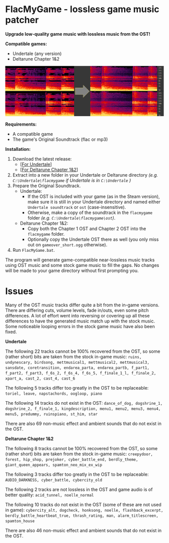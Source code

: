 # FlacMyGame - lossless game music patcher

**Upgrade low-quality game music with lossless music from the OST!**

**Compatible games:**
* Undertale (any version)
* Deltarune Chapter 1&2

![Comparison](/spectr.png)

**Requirements:**
* A compatible game
* The game's Original Soundtrack (flac or mp3)

**Installation:**
1. Download the latest release:
	* [[For Undertale](https://github.com/sobitcorp/FlacMyGame/releases/download/v1.1.0/FlacMyGame-v1.1.0-Undertale.zip)]
	* [[For Deltarune Chapter 1&2](https://github.com/sobitcorp/FlacMyGame/releases/download/v1.1.0/FlacMyGame-v1.1.0-DeltaruneCh1+2.zip)]
2. Extract into a new folder in your Undertale or Deltarune directory *(e.g. `C:\Undertale\flacmygame` if Undertale is in `C:\Undertale` )*
3. Prepare the Original Soundtrack.
   * Undertale:
      * If the OST is included with your game (as in the Steam version), make sure it is still in your Undertale directory and named either `Undertale soundtrack` or `ost` (case-insensitive).
      * Otherwise, make a copy of the soundtrack in the `flacmygame` folder *(e.g. `C:\Undertale\flacmygame\ost`)*.
   * Deltarune Chapter 1&2:
      * Copy both the Chapter 1 OST and Chapter 2 OST into the `flacmygame` folder.
      * Optionally copy the Undertale OST there as well (you only miss out on `gameover_short.ogg` otherwise). 
4. Run `FlacMyGame.bat`.

The program will generate game-compatible near-lossless music tracks using OST music and some stock game music to fill the gaps.
No changes will be made to your game directory without first prompting you.

# Issues

Many of the OST music tracks differ quite a bit from the in-game versions. 
There are differing cuts, volume levels, fade in/outs, even some pitch differences.
A lot of effort went into reversing or covering up all these differences to have the generated music match up with the stock music.
Some noticeable looping errors in the stock game music have also been fixed.

**Undertale**

The following 22 tracks cannot be 100% recovered from the OST, so some (rather short) bits are taken from the stock in-game music:
`ruins, undynescary, birdsong, mettmusical1, mettmusical2, mettmusical3, sansdate, coretransition, endarea_parta, endarea_partb, f_part1, f_part2, f_part3, f_6s_2, f_6s_4, f_6s_5, f_finale_1_l, f_finale_2, xpart_a, cast_2, cast_4, cast_6`

The following 5 tracks differ too greatly in the OST to be replaceable:
`toriel, leave, napstachords, oogloop, piano`

The following 14 tracks do not exist in the OST:
`dance_of_dog, dogshrine_1, dogshrine_2, f_finale_1, kingdescription, menu1, menu2, menu3, menu4, menu5, predummy, ruinspiano, st_him, star`

There are also 69 non-music effect and ambient sounds that do not exist in the OST.

**Deltarune Chapter 1&2**

The following 8 tracks cannot be 100% recovered from the OST, so some (rather short) bits are taken from the stock in-game music:
`creepydoor, forest, hip_shop, prejoker, cyber_battle_end, berdly_theme, giant_queen_appears, spamton_neo_mix_ex_wip`

The following 3 tracks differ too greatly in the OST to be replaceable:
`AUDIO_DARKNESS, cyber_battle, cybercity_old`

The following 2 tracks are not lossless in the OST and game audio is of better quality:
`acid_tunnel, noelle_normal`

The following 10 tracks do not exist in the OST (some of these are not used in game):
`cybercity_alt, dogcheck, honksong, noelle, flashback_excerpt, berdly_battle_heartbeat_true, thrash_rating, man, alarm_titlescreen, spamton_house`

There are also 46 non-music effect and ambient sounds that do not exist in the OST.
